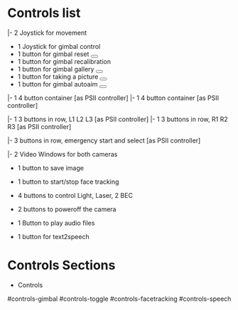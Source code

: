 
# Controls list

|- 2 Joystick for movement

- 1 Joystick for gimbal control
- 1 button for gimbal reset <button class="" type="button" onclick="handleResetGimbal()"><i class="fab fa-rev"></i></button>
- 1 button for gimbal recalibration
- 1 button for gimbal gallery <button class="" type="button" onclick="handleGallery()"><i class="far fa-images"></i></button>
- 1 button for taking a picture <button class="" type="button" onclick="handlePhoto()"><i class="fas fa-camera"></i></button>
- 1 button for gimbal autoaim <button class="" type="button" onclick="handleAutoAim()"><i class="fas fa-skull-crossbones"></i></button>

|- 1 4 button container [as PSII controller]
|- 1 4 button container [as PSII controller]

|- 1 3 buttons in row, L1 L2 L3 [as PSII controller]
|- 1 3 buttons in row, R1 R2 R3 [as PSII controller]

|- 3 buttons in row, emergency start and select [as PSII controller]

|- 2 Video Windows for both cameras
- 1 button to save image
- 1 button to start/stop face tracking

- 4 buttons to control Light, Laser, 2 BEC

- 2 buttons to poweroff the camera

- 1 Button to play audio files
- 1 button for text2speech

# Controls Sections
- Controls

#controls-gimbal
#controls-toggle
#controls-facetracking
#controls-speech

